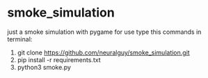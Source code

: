 # smoke_simulation
just a smoke simulation with pygame
for use type this commands in terminal:
1. git clone https://github.com/neuralguy/smoke_simulation.git
2. pip install -r requirements.txt
3. python3 smoke.py
